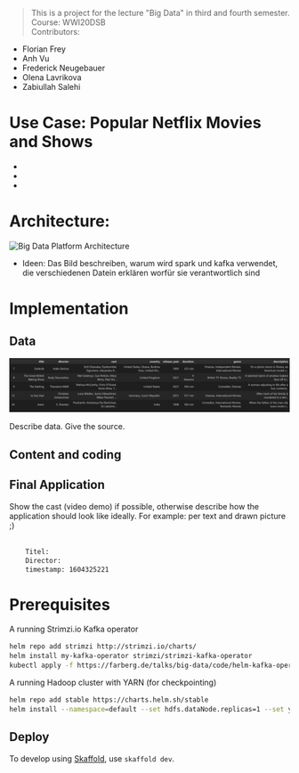 >This is a project for the lecture "Big Data" in third and fourth semester. Course: WWI20DSB  
Contributors:       
- Florian Frey
- Anh Vu
- Frederick Neugebauer
- Olena Lavrikova
- Zabiullah Salehi 

# Use Case: Popular Netflix Movies and Shows


- 
- 
- 


# Architecture: 

![Big Data Platform Architecture ](https://farberg.de/talks/big-data/img/big-data-app.svg)

- Ideen: Das Bild beschreiben, warum wird spark und kafka verwendet, die verschiedenen Datein erklären worfür sie verantwortlich sind

# Implementation

## Data

![Screenshot of the Data](data\Netflix_data.png)


Describe data. Give the source. 

## Content and coding

## Final Application
Show the cast (video demo) if possible, otherwise describe how the application should look like ideally. For example: per text and drawn picture ;)



```

	Titel: 
	Director: 
	timestamp: 1604325221 

```

# Prerequisites

A running Strimzi.io Kafka operator

```bash
helm repo add strimzi http://strimzi.io/charts/
helm install my-kafka-operator strimzi/strimzi-kafka-operator
kubectl apply -f https://farberg.de/talks/big-data/code/helm-kafka-operator/kafka-cluster-def.yaml
```

A running Hadoop cluster with YARN (for checkpointing)

```bash
helm repo add stable https://charts.helm.sh/stable
helm install --namespace=default --set hdfs.dataNode.replicas=1 --set yarn.nodeManager.replicas=1 --set hdfs.webhdfs.enabled=true my-hadoop-cluster stable/hadoop
```

## Deploy

To develop using [Skaffold](https://skaffold.dev/), use `skaffold dev`. 
